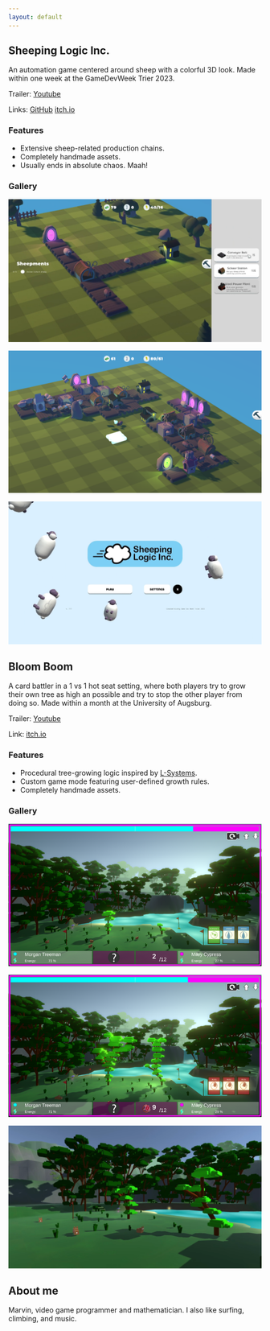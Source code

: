 ```yaml
---
layout: default
---
```

## Sheeping Logic Inc.
An automation game centered around sheep with a colorful 3D look. Made within one week at the GameDevWeek Trier 2023.

Trailer: [Youtube](https://youtu.be/dSKOl-yFfmk)

Links: [GitHub](https://github.com/GameDevWeek-2023/OFF_SheepingLogic) 
[itch.io](https://blendomatik.itch.io/sheeping-logic-inc)

### Features
* Extensive sheep-related production chains.
* Completely handmade assets.
* Usually ends in absolute chaos. Maah!

### Gallery
![missing image: Sheeping Logic Inc. small factory](SL_Screenshots/small_base_sreenshot.png "Small factory")

![missing image: Sheeping Logic Inc. large factory](SL_Screenshots/large_base_sreenshot.png "Large factory")

![missing image: Sheeping Logic Inc. main menu](SL_Screenshots/main_menu.png "Main menu")

## Bloom Boom
A card battler in a 1 vs 1 hot seat setting, where both players try to grow
their own tree as high an possible and try to stop the other player from
doing so. Made within a month at the University of Augsburg.

Trailer: [Youtube](https://youtu.be/Yg6f0jcUayk)

Link: [itch.io](https://bloomboomstudios.itch.io/bloomboom)


### Features
* Procedural tree-growing logic inspired by [L-Systems](https://en.m.wikipedia.org/wiki/L-system).
* Custom game mode featuring user-defined growth rules.
* Completely handmade assets.

### Gallery
![missing image: Bloom Boom small trees](BB_Screenshots/build_medium.png "Small trees")

![missing image: Bloom Boom large trees](BB_Screenshots/build_large.png "Large trees")

![missing image: Bloom Boom no hud](BB_Screenshots/sideways.png "Trees without hud")

## About me
Marvin, video game programmer and mathematician. I also like surfing, climbing, and music.

